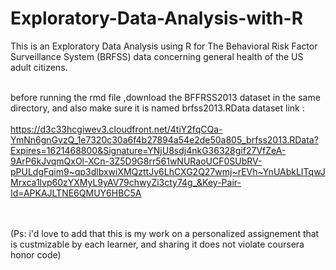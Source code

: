 # Exploratory-Data-Analysis-with-R
This is an Exploratory Data Analysis using R for The Behavioral Risk Factor Surveillance System (BRFSS) data concerning general health of the US adult citizens.<br/><br/>

before running the rmd file ,download the BFFRSS2013 dataset in the same directory, and also make sure it is named brfss2013.RData
dataset link : 
<br/><br/>
https://d3c33hcgiwev3.cloudfront.net/4tiY2fqCQa-YmNn6gnGvzQ_1e7320c30a6f4b27894a54e2de50a805_brfss2013.RData?Expires=1621468800&Signature=YNjU8sdj4nkG36328gif27VfZeA-9ArP6kJvqmQxOl-XCn-3Z5D9G8rr561wNURaoUCF0SUbRV-pPULdgFqim9~qp3dlbxwiXMQzttJv6LhCXG2Q27wmj~rEVh~YnUAbkLITqwJMrxca1lvp60zYXMyL9yAV79chwyZi3cty74g_&Key-Pair-Id=APKAJLTNE6QMUY6HBC5A

<br/><br/>
(Ps: i'd love to add that this is my work on a personalized assignement that is custmizable by each learner, and sharing it does not violate coursera honor code)<br/><br/>
